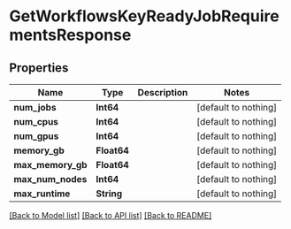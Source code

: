# GetWorkflowsKeyReadyJobRequirementsResponse


## Properties
Name | Type | Description | Notes
------------ | ------------- | ------------- | -------------
**num_jobs** | **Int64** |  | [default to nothing]
**num_cpus** | **Int64** |  | [default to nothing]
**num_gpus** | **Int64** |  | [default to nothing]
**memory_gb** | **Float64** |  | [default to nothing]
**max_memory_gb** | **Float64** |  | [default to nothing]
**max_num_nodes** | **Int64** |  | [default to nothing]
**max_runtime** | **String** |  | [default to nothing]


[[Back to Model list]](../README.md#models) [[Back to API list]](../README.md#api-endpoints) [[Back to README]](../README.md)


